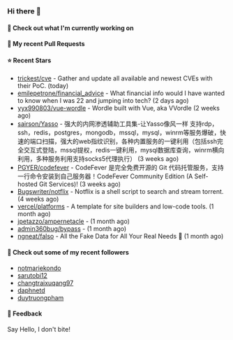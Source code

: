 ### Hi there 👋

#### 👷 Check out what I'm currently working on

#### 🔨 My recent Pull Requests


#### ⭐ Recent Stars

- [trickest/cve](https://github.com/trickest/cve) - Gather and update all available and newest CVEs with their PoC. (today)
- [emilepetrone/financial_advice](https://github.com/emilepetrone/financial_advice) - What financial info would I have wanted to know when I was 22 and jumping into tech? (2 days ago)
- [yyx990803/vue-wordle](https://github.com/yyx990803/vue-wordle) - Wordle built with Vue, aka VVordle (2 weeks ago)
- [sairson/Yasso](https://github.com/sairson/Yasso) - 强大的内网渗透辅助工具集-让Yasso像风一样 支持rdp，ssh，redis，postgres，mongodb，mssql，mysql，winrm等服务爆破，快速的端口扫描，强大的web指纹识别，各种内置服务的一键利用（包括ssh完全交互式登陆，mssql提权，redis一键利用，mysql数据库查询，winrm横向利用，多种服务利用支持socks5代理执行） (3 weeks ago)
- [PGYER/codefever](https://github.com/PGYER/codefever) - CodeFever 是完全免费开源的 Git 代码托管服务，支持一行命令安装到自己服务器！CodeFever Community Edition (A Self-hosted Git Services)! (3 weeks ago)
- [Bugswriter/notflix](https://github.com/Bugswriter/notflix) - Notflix is a shell script to search and stream torrent. (4 weeks ago)
- [vercel/platforms](https://github.com/vercel/platforms) - A template for site builders and low-code tools. (1 month ago)
- [jpetazzo/ampernetacle](https://github.com/jpetazzo/ampernetacle) -  (1 month ago)
- [admin360bug/bypass](https://github.com/admin360bug/bypass) -  (1 month ago)
- [ngneat/falso](https://github.com/ngneat/falso) - All the Fake Data for All Your Real Needs 🙂 (1 month ago)

#### 👯 Check out some of my recent followers

- [notmariekondo](https://github.com/notmariekondo)
- [sarutobi12](https://github.com/sarutobi12)
- [changtraixuqang97](https://github.com/changtraixuqang97)
- [daphnetd](https://github.com/daphnetd)
- [duytruongpham](https://github.com/duytruongpham)

#### 💬 Feedback

Say Hello, I don't bite!